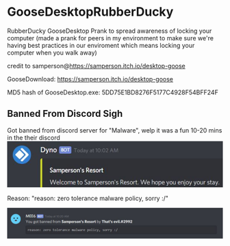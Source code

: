 # GooseDesktopRubberDucky
RubberDucky GooseDesktop Prank to spread awareness of locking your computer (made a  prank for peers in my environment to make sure we're having best practices in our enviroment which means locking your computer when you walk away)

credit to samperson@https://samperson.itch.io/desktop-goose

GooseDownload: https://samperson.itch.io/desktop-goose

MD5 hash of GooseDesktop.exe: 5DD75E1BD8276F5177C4928F54BFF24F

## Banned From Discord Sigh
Got banned from discord server for "Malware", welp it was a fun 10-20 mins in the their discord
![NotEvenMalwareThough](https://github.com/csandoval63/GooseDesktopRubberDucky/blob/master/time.JPG)

Reason: "reason: zero tolerance malware policy, sorry :/"

![NotEvenMalwareThough](https://github.com/csandoval63/GooseDesktopRubberDucky/blob/master/bannedLol.JPG)
